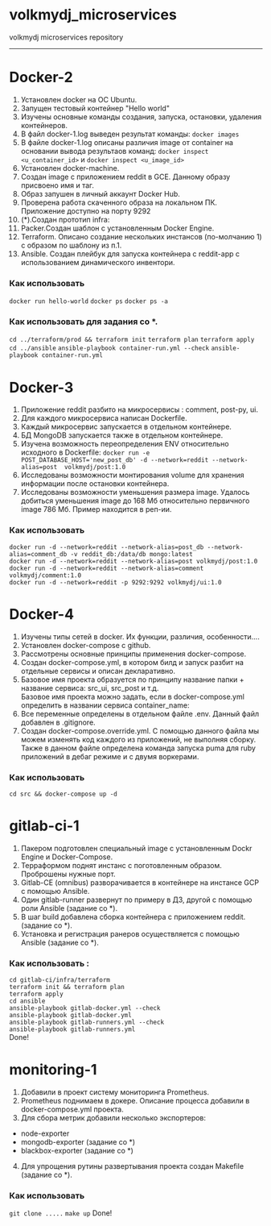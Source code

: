 # volkmydj_microservices
volkmydj microservices repository

---------------------------------------

# Docker-2
1. Установлен docker на OC Ubuntu.
2. Запущен тестовый контейнер "Hello world"
3. Изучены основные команды создания, запуска, остановки, удаления контейнеров.
4. В файл docker-1.log выведен результат команды: `docker images`
5. В файле docker-1.log описаны различия image от container на основании вывода результаов команд:
   `docker inspect <u_container_id>` и `docker inspect <u_image_id>`
6. Установлен docker-machine.
7. Создан image с приложением reddit в GCE. Данному образу присвоено имя и таг.
8. Образ запушен в личный аккаунт Docker Hub.
9. Проверена работа скаченного образа на локальном ПК. Приложение доступно на порту 9292
10. (*).Создан прототип infra:
  1. Packer.Создан шаблон с установленным Docker Engine.
  2. Terraform. Описано создание нескольких инстансов (по-молчанию 1) с образом по шаблону из п.1.
  3. Ansible. Создан плейбук для запуска контейнера с reddit-app с использованием динамического инвентори.

### Как использовать
`docker run hello-world`
`docker ps`
`docker ps -a`

### Как использовать для задания со *.

`cd ../terraform/prod && terraform init`
`terraform plan`
`terraform apply`
`cd ../ansible`
`ansible-playbook container-run.yml --check`
`ansible-playbook container-run.yml`


# Docker-3
1. Приложение reddit разбито на микросервисы : comment, post-py, ui.
2. Для каждого микросервиса написан Dockerfile.
3. Каждый микросервис запускается в отдельном контейнере.
4. БД MongoDB запускается также в отдельном контейнере.
5. Изучена возможность переопределения ENV относительно исходного в Dockerfile:
   `docker run -e POST_DATABASE_HOST='new_post_db' -d --network=reddit --network-alias=post  volkmydj/post:1.0`
6. Исследованы возможности монтирования volume для хранения информации после остановки контейнера.
7. Исследованы возможности уменьшения размера image. Удалось добиться уменьшения image до 168 Мб относительно первичного image 786 Мб. Пример находится в реп-ии.

### Как использовать

`docker run -d --network=reddit --network-alias=post_db --network-alias=comment_db -v reddit_db:/data/db mongo:latest` \
`docker run -d --network=reddit --network-alias=post volkmydj/post:1.0` \
`docker run -d --network=reddit --network-alias=comment volkmydj/comment:1.0` \
`docker run -d --network=reddit -p 9292:9292 volkmydj/ui:1.0`


# Docker-4
1. Изучены типы сетей в docker. Их функции, различия, особенности....
2. Установлен docker-compose с github.
3. Рассмотрены основные принципы применения docker-compose.
4. Создан docker-compose.yml, в котором билд и запуск разбит на отдельные сервисы и описан декларативно.
5. Базовое имя проекта образуется по принципу название папки + название сервиса: src_ui, src_post и т.д. \
   Базовое имя проекта можно задать, если в docker-compose.yml определить в названии сервиса container_name:
6. Все переменные определены в отдельном файле .env. Данный файл добавлен в .gitignore.
7. Создан docker-compose.override.yml. С помощью данного файла мы можем изменять код каждого из приложений, не выполняя сборку. \
   Также в данном файле определена команда запуска puma для ruby приложений в дебаг режиме и с двумя воркерами.

### Как использовать
`cd src && docker-compose up -d`


# gitlab-ci-1
1. Пакером подготовлен специальный image с установленным Dockr Engine и Docker-Compose.
2. Терраформом поднят инстанс с поготовленным образом. Проброшены нужные порт.
3. Gitlab-CE (omnibus) разворачивается в контейнере на инстансе GCP с помощью Ansible.
4. Один gitlab-runner развернут по примеру в ДЗ, другой с помощью роли Ansible (задание со *).
5. В шаг build добавлена сборка контейнера с приложением reddit. (задание со *).
6. Установка и регистрация ранеров осуществляется с помощью Ansible (задание со *).

### Как использовать :
`cd gitlab-ci/infra/terraform ` \
`terraform init && terraform plan` \
`terraform apply` \
`cd ansible` \
`ansible-playbook gitlab-docker.yml --check` \
`ansible-playbook gitlab-docker.yml` \
`ansible-playbook gitlab-runners.yml --check` \
`ansible-playbook gitlab-runners.yml` \
Done!

# monitoring-1
1. Добавили в проект систему мониторинга Prometheus.
2. Prometheus поднимаем в докере. Описание процесса добавили в docker-compose.yml проекта.
3. Для сбора метрик добавили несколько экспортеров:
 - node-exporter
 - mongodb-exporter (задание со *)
 - blackbox-exporter (задание со *)
4. Для упрощения рутины развертывания проекта создан Makefile (задание со *).

### Как использовать

`git clone .....`
`make up`
Done!
